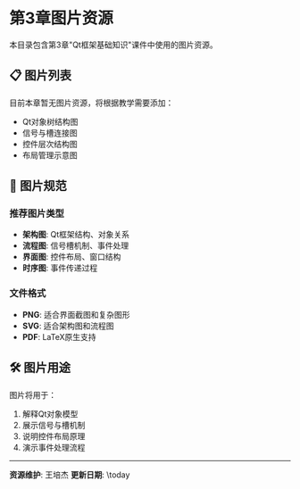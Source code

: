 # 第3章图片资源

本目录包含第3章"Qt框架基础知识"课件中使用的图片资源。

## 📋 图片列表

目前本章暂无图片资源，将根据教学需要添加：
- Qt对象树结构图
- 信号与槽连接图
- 控件层次结构图
- 布局管理示意图

## 🎨 图片规范

### 推荐图片类型
- **架构图**: Qt框架结构、对象关系
- **流程图**: 信号槽机制、事件处理
- **界面图**: 控件布局、窗口结构
- **时序图**: 事件传递过程

### 文件格式
- **PNG**: 适合界面截图和复杂图形
- **SVG**: 适合架构图和流程图
- **PDF**: LaTeX原生支持

## 🛠️ 图片用途

图片将用于：
1. 解释Qt对象模型
2. 展示信号与槽机制
3. 说明控件布局原理
4. 演示事件处理流程

---
**资源维护**: 王培杰
**更新日期**: \today
